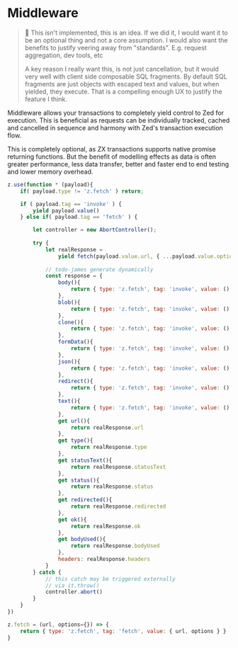 # Middleware

> 🚨 This isn't implemented, this is an idea.  If we did it, I would want it to be an optional thing and not a core assumption.
> I would also want the benefits to justify veering away from "standards".  E.g. request aggregation, dev tools, etc
>
> A key reason I really want this, is not just cancellation, but it would very well with client side composable SQL fragments.
> By default SQL fragments are just objects with escaped text and values, but when yielded, they execute.  That is a compelling enough UX to justify the feature I think.

Middleware allows your transactions to completely yield control to Zed for execution.  This is beneficial as requests can be individually tracked, cached and cancelled in sequence and harmony with Zed's transaction execution flow.

This is completely optional, as ZX transactions supports native promise returning functions.  But the benefit of modelling effects as data is often greater performance, less data transfer, better and faster end to end testing and lower memory overhead.

```js
z.use(function * (payload){
    if( payload.type != 'z.fetch' ) return;

    if ( payload.tag == 'invoke' ) {
        yield payload.value()
    } else if( payload.tag == 'fetch' ) {

        let controller = new AbortController();
    
        try {
            let realResponse = 
                yield fetch(payload.value.url, { ...payload.value.options, signal: controller.signal })
    
            // todo-james generate dynamically
            const response = {
                body(){
                    return { type: 'z.fetch', tag: 'invoke', value: () => realResponse.body() }
                }, 
                blob(){
                    return { type: 'z.fetch', tag: 'invoke', value: () => realResponse.blob() }
                }, 
                clone(){
                    return { type: 'z.fetch', tag: 'invoke', value: () => realResponse.clone() }
                }, 
                formData(){
                    return { type: 'z.fetch', tag: 'invoke', value: () => realResponse.formData() }
                }, 
                json(){
                    return { type: 'z.fetch', tag: 'invoke', value: () => realResponse.json() }
                }, 
                redirect(){
                    return { type: 'z.fetch', tag: 'invoke', value: () => realResponse.redirect() }
                }, 
                text(){
                    return { type: 'z.fetch', tag: 'invoke', value: () => realResponse.text() }
                }, 
                get url(){
                    return realResponse.url
                },
                get type(){
                    return realResponse.type
                },
                get statusText(){
                    return realResponse.statusText
                },
                get status(){
                    return realResponse.status
                },
                get redirected(){
                    return realResponse.redirected
                },
                get ok(){
                    return realResponse.ok
                },
                get bodyUsed(){
                    return realResponse.bodyUsed
                },
                headers: realResponse.headers
            }
        } catch {
            // this catch may be triggered externally
            // via it.throw()
            controller.abort()
        }
    }
})

z.fetch = (url, options={}) => {
    return { type: 'z.fetch', tag: 'fetch', value: { url, options } }
}

```